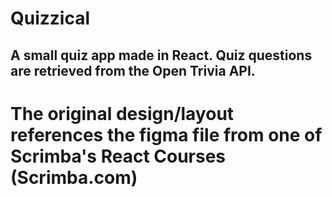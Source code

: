 # Quizzical

## A small quiz app made in React. Quiz questions are retrieved from the Open Trivia API.

# The original design/layout references the figma file from one of Scrimba's React Courses (Scrimba.com)
